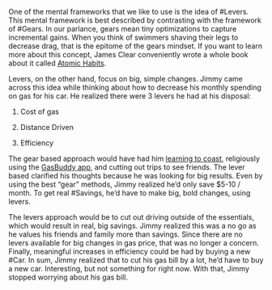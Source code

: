 One of the mental frameworks that we like to use is the idea of #Levers. This mental framework is best described by contrasting with the framework of #Gears. In our parlance, gears mean tiny optimizations to capture incremental gains. When you think of swimmers shaving their legs to decrease drag, that is the epitome of the gears mindset. If you want to learn more about this concept, James Clear conveniently wrote a whole book about it called [Atomic Habits](https://www.alibris.com/Atomic-Habits-An-Easy-Proven-Way-to-Build-Good-Habits-Break-Bad-Ones-James-Clear/book/40738130?matches=48). 

  

Levers, on the other hand, focus on big, simple changes. Jimmy came across this idea while thinking about how to decrease his monthly spending on gas for his car. He realized there were 3 levers he had at his disposal:

1.  Cost of gas
    
2.  Distance Driven
    
3.  Efficiency
    

The gear based approach would have had him [learning to coast](https://www.dailyfueleconomytip.com/driving-habits/fuel-economy-tip-coasting/), religiously using the [GasBuddy app](https://www.gasbuddy.com/home), and cutting out trips to see friends. The lever based clarified his thoughts because he was looking for big results. Even by using the best “gear” methods, Jimmy realized he’d only save $5-10 / month. To get real #Savings, he’d have to make big, bold changes, using levers. 

  

The levers approach would be to cut out driving outside of the essentials, which would result in real, big savings. Jimmy realized this was a no go as he values his friends and family more than savings. Since there are no levers available for big changes in gas price, that was no longer a concern. Finally, meaningful increases in efficiency could be had by buying a new #Car. In sum, Jimmy realized that to cut his gas bill by a lot, he’d have to buy a new car. Interesting, but not something for right now. With that, Jimmy stopped worrying about his gas bill.